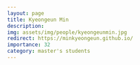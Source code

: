 ```yaml
---
layout: page
title: Kyeongeun Min
description:
img: assets/img/people/kyeongeunmin.jpg
redirect: https://minkyeongeun.github.io/
importance: 32
category: master's students
---
```


